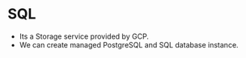 # SQL

- Its a Storage service provided by GCP.
- We can create managed PostgreSQL and SQL database instance.
